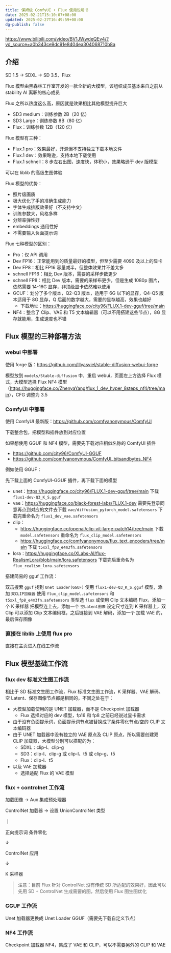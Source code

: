 ```yaml
---
title: 保姆级 ComfyUI + Flux 使用说明书
date: 2025-02-21T15:10:07+08:00
updated: 2025-02-27T16:49:59+08:00
dg-publish: false
---
```


<https://www.bilibili.com/video/BV1JWwdeQEv4/?vd_source=a0b343ce9dc91e8404ea304068710b8a>

## 介绍

SD 1.5 → SDXL → SD 3.5、Flux

Flux 模型由黑森林工作室开发的一款全新的大模型，该组织成员基本来自之前从 stability AI 离职的核心成员

Flux 之所以热度这么高，原因就是效果相比其他模型提升巨大

- SD3 medium：训练参数 2B（20 亿）
- SD3 Large：训练参数 8B（80 亿）
- Flux：训练参数 12B（120 亿）

Flux 模型有三种：

- Flux.1 pro：效果最好，开源但不支持独立下载本地文件
- Flux.1 dev：效果略逊，支持本地下载使用
- Flux.1 schnell：8 步左右出图，速度快，体积小，效果略逊于 dev 版模型

可以在 liblib 的高级生图体验

Flux 模型的优势：

- 照片级画质
- 极大优化了手的准确生成能力
- 字体生成排版效果好（不支持中文）
- 训练参数大，风格多样
- 分辨率弹性好
- embeddings 通用性好
- 不需要输入负面提示词

Flux 七种模型的区别：

- Pro：仅 API 调用
- Dev FP16：正常能用到的质量最好的模型，但至少需要 4090 及以上的显卡
- Dev FP8：相比 FP16 容量减半，但整体效果并不差太多
- schnell FP16：相比 Dev 版本，需要的采样步数更少
- schnell FP8：相比 Dev 版本，需要的采样布更少，但是生成 1080p 图片，依然需要 14-16G 显存，非顶级显卡依然难以使用
- GCUF：划分了多个版本，Q2-Q3 版本，适用于 6G 以下的显存，Q4-Q5 版本适用于 8G 显存，Q 后面的数字越大，需要的显存越高，效果也越好
	- 下载地址：<https://huggingface.co/city96/FLUX.1-dev-gguf/tree/main>
- NF4：整合了 Clip、VAE 和 T5 文本编辑器（可以不用搭建这些节点），8G 显存就能用，生成速度也不错

## Flux 模型的三种部署方法

### webui 中部署

使用 forge 版：<https://github.com/lllyasviel/stable-diffusion-webui-forge>

模型放到 `models/Stable-diffusion` 中，重启 webui，页面左上方选择 Flux 模式，大模型选择 Flux NF4 模型（<https://huggingface.co/ZhenyaYang/flux_1_dev_hyper_8steps_nf4/tree/main>），CFG 调整为 3.5

### ComfyUI 中部署

使用 ComfyUI 最新版：<https://github.com/comfyanonymous/ComfyUI>

下载整合包，把模型和插件放到对应位置

如果想使用 GGUF 和 NF4 模型，需要先下载对应相似名称的 ComfyUI 插件

- <https://github.com/city96/ComfyUI-GGUF>
- <https://github.com/comfyanonymous/ComfyUI_bitsandbytes_NF4>

例如使用 GGUF：

先下载上面的 ComfyUI-GGUF 插件，再下载下面的模型

- unet：<https://huggingface.co/city96/FLUX.1-dev-gguf/tree/main> 下载 `flux1-dev-Q3_K_S.gguf`
- vae：<https://huggingface.co/black-forest-labs/FLUX.1-dev> 需要先登录同意再点到对应的文件去下载 `vae/diffusion_pytorch_model.safetensors` 下载完重命名为 `flux1_dev_vae.safetensors`
- clip：
	- <https://huggingface.co/openai/clip-vit-large-patch14/tree/main> 下载 `model.safetensors` 重命名为 `flux_clip_model.safetensors`
	- <https://huggingface.co/comfyanonymous/flux_text_encoders/tree/main> 下载 `t5xxl_fp8_e4m3fn.safetensors`
- lora：<https://huggingface.co/XLabs-AI/flux-RealismLora/blob/main/lora.safetensors> 下载完后重命名为 `flux_realism_lora.safetensors`

搭建简易的 gguf 工作流：

双击搜索 `gguf` 找到 `Unet Loader(GGUF)` 使用 `flux1-dev-Q3_K_S.gguf` 模型，添加 `双CLIP加载器` 使用 `flux_clip_model.safetensors` 和 `t5xxl_fp8_e4m3fn.safetensors` 类型选 `flux` 或使用 Clip 文本编码 Flux，添加一个 K 采样器 把模型连上去，添加一个 `空Latent图像` 设定尺寸连到 K 采样器上，双 Clip 可以添加 Clip 文本编码框，之后链接到 VAE 解码，添加一个 加载 VAE 的，最后保存图像

### 直接在 liblib 上使用 flux pro

直接在主页进入在线工作流

## Flux 模型基础工作流

### flux dev 标准文生图工作流

相比于 SD 标准文生图工作流，Flux 标准文生图工作流，K 采样器、VAE 解码、空 Latent、保存图像节点都是相同的，不同之处在于：

- 大模型加载使用的是 UNET 加载器，而不是 Checkpoint 加载器
	- Flux 选择对应的 dev 模型，fp16 和 fp8 之前已经说过显卡需求
- 由于没有负面提示词，负面提示词节点被替换成了条件零化节点/空的 CLIP 文本编码器
- 由于 UNET 加载器中没有独立的 VAE 原点及 CLIP 原点，所以需要创建双 CLIP 加载器，大模型分别可以搭配的为：
	- SDXL：clip-l、clip-g
	- SD3：clip-l、clip-g 或 clip-l、t5 或 clip-g、t5
	- Flux：clip-l、t5
- 以及 VAE 加载器
	- 选择适配 Flux 的 VAE 模型

### flux + controlnet 工作流

加载图像 → Aux 集成预处理器

ControlNet 加载器 → 设置 UnionControlNet 类型

｜

正向提示词 条件零化

↓

ControlNet 应用

↓

K 采样器

> 注意：目前 Flux 针对 ControlNet 没有传统 SD 所适配的效果好，因此可以先用 SD + ControlNet 生成需要的图，然后使用 Flux 图生图优化

### GGUF 工作流

Unet 加载器更换成 Unet Loader GGUF（需要先下载自定义节点）

### NF4 工作流

Checkpoint 加载器 NF4，集成了 VAE 和 CLIP，可以不需要另外的 CLIP 和 VAE
